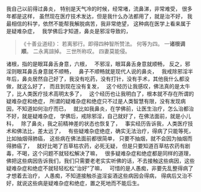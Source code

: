 我自己以前得过鼻炎，
特别是天气冷的时候，经常堵，流鼻涕，非常难受，
很多年都是这样，
虽然现在医疗技术发达，但是我什么办法都用了，就是治不好，
我最相信的科学，依然不能帮我解脱病苦，我非常绝望，
这种病在医学上看来属于是疑难杂症，
&nbsp;
我学佛后才知道，鼻炎是邪淫导致的，

> 《十善业道经》：
> 若离邪行。即得四种智所赞法。
> 何等为四。
> 一**诸根调顺**。
> 二永离諠掉。
> 三世所称叹。
> 四妻莫能侵。

诸根，指的是眼耳鼻舌身意，六根，
&nbsp;
不邪淫，眼耳鼻舌身意就顺畅，
反之，邪淫则眼耳鼻舌身意就不顺畅，
&nbsp;
鼻子不顺畅就是现代人说的鼻炎，
&nbsp;
我戒除邪淫半年后，鼻炎居然自己好了，我没有吃药，没有打针，没有手术，其他我什么都没做，就这么好了，
而且到现在没有复发，
&nbsp;
这个经历让我感叹，佛法真的是太牛了，比人类医疗技术高明太多了，
&nbsp;
这个经历也让我明白了，根本就不存在所谓的疑难杂症和绝症，
所谓的疑难杂症和绝症只不过是人类智慧有限，没有发现病因，不知道如何治疗而已，
&nbsp;
就比如我鼻炎，在学佛前，让医生治疗，怎么治都治不好，就是疑难杂症，
学佛后，戒除邪淫，自己就好了，在佛法面前，就是小儿科，
&nbsp;
除了鼻炎，我之前精神差的状态也恢复了，
&nbsp;
事实经历告诉我，人类医疗技术和佛法比，差太远了，
&nbsp;
有些疑难杂症绝症，确实无法治疗，得病了只能等死，
比如抽烟得肺癌，
这些病在佛法面前都很简单，
只要不抽烟，就不会因为抽烟而得肺癌了，
&nbsp;
就好比喝了百草枯农药，必死无疑，
但是只要知道百草枯农药有剧毒，不喝，这个问题不就轻松解决了嘛，
&nbsp;
很多疑难杂症和绝症都是同样的道理，
佛把这些病因告诉我们，我们只需要老老实实听佛的话，不去接触这些病因，这些疑难杂症和绝症不就轻轻松松“治好”了嘛，
&nbsp;
可惜的是人愚痴，非要先乱整得病了才想着去治疗，
人愚痴，不知道接触杀盗淫妄酒这些病因会得病，
得病后又治不好，就说这些病是疑难杂症和绝症，置之死地而不能后生。
